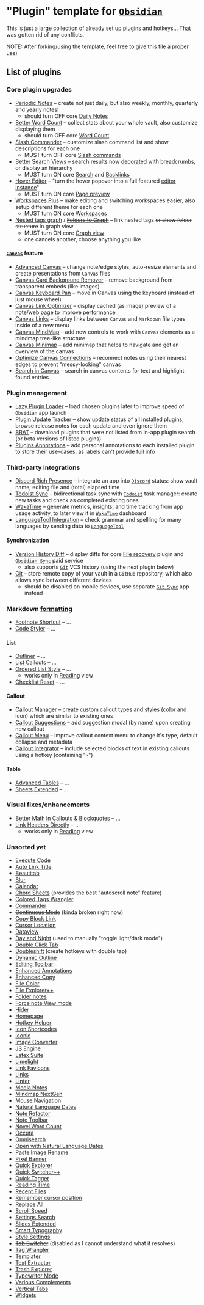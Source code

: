 # "Plugin" template for [`Obsidian`](https://obsidian.md)

This is just a large collection of already set up plugins and hotkeys… That was gotten rid of any conflicts.

NOTE: After forking/using the template, feel free to give this file a proper use)

## List of plugins

### Core plugin upgrades
- [Periodic Notes](https://github.com/liamcain/obsidian-periodic-notes) – create not just daily, but also weekly, monthly, quarterly and yearly notes!
  - should turn OFF core [Daily Notes](https://help.obsidian.md/Plugins/Daily+notes)
- [Better Word Count](https://github.com/lukeleppan/better-word-count) – collect stats about your whole vault, also customize displaying them
  - should turn OFF core [Word Count](https://help.obsidian.md/Plugins/Word+count)
- [Slash Commander](https://github.com/alephpiece/obsidian-slash-commander) – customize slash command list and show descriptions for each one
  - MUST turn OFF core [Slash commands](https://help.obsidian.md/Plugins/Slash+commands)
- [Better Search Views](https://github.com/ivan-lednev/better-search-views) – search results now [decorated](https://github.com/ivan-lednev/better-search-views?tab=readme-ov-file#but-what-does-it-do-exactly) with breadcrumbs, or display an hierarchy
  - MUST turn ON core [Search](https://help.obsidian.md/Plugins/Search) and [Backlinks](https://help.obsidian.md/Plugins/Backlinks)
- [Hover Editor](https://github.com/nothingislost/obsidian-hover-editor) – "turn the hover popover into a full featured [editor instance](https://github.com/nothingislost/obsidian-hover-editor?tab=readme-ov-file#features)"
  - MUST turn ON core [Page preview](https://help.obsidian.md/Plugins/Page+preview)
- [Workspaces Plus](https://github.com/nothingislost/obsidian-workspaces-plus) – make editing and switching workspaces easier, also setup different theme for each one
  - MUST turn ON core [Workspaces](https://help.obsidian.md/Plugins/Workspaces)
- [Nested tags graph](https://github.com/drPilman/obsidian-graph-nested-tags) / ~~[Folders to Graph](https://github.com/Ratibus11/folders2graph)~~ – link nested tags ~~or show folder structure~~ in graph view
  - MUST turn ON core [Graph view](https://help.obsidian.md/Plugins/Graph+view)
  - one cancels another, choose anything you like

#### [`Canvas`](https://obsidian.md/canvas) feature
- [Advanced Canvas](https://github.com/Developer-Mike/obsidian-advanced-canvas) – change note/edge styles, auto-resize elements and create presentations from `Canvas` files
- [Canvas Card Background Remover](https://github.com/luxmargos/obsidian-canvas-card-bg-remover) – remove background from transparent embeds (like images)
- [Canvas Keyboard Pan](https://github.com/nathonius/obsidian-canvas-pan) – move in Canvas using the keyboard (instead of just mouse wheel)
- [Canvas Link Optimizer](https://github.com/Qbject/obsidian-canvas-link-optimizer) – display cached (as image) preview of a note/web page to improve performance
- [Canvas Links](https://github.com/aqav/obsidian-canvas-links) – display links between `Canvas` and `Markdown` file types inside of a new menu
- [Canvas MindMap](https://github.com/Quorafind/Obsidian-Canvas-MindMap) – add new controls to work with `Canvas` elements as a mindmap tree-like structure
- [Canvas Minimap](https://github.com/ifree/Obsidian-canvas-minimap) – add minimap that helps to navigate and get an overview of the canvas
- [Optimize Canvas Connections](https://github.com/felixchenier/obsidian-optimize-canvas-connections) – reconnect notes using their nearest edges to prevent "messy-looking" canvas
- [Search in Canvas](https://github.com/quorafind/obsidian-search-in-canvas) – search in canvas contents for text and highlight found entries


### Plugin management
- [Lazy Plugin Loader](https://github.com/alangrainger/obsidian-lazy-plugins) – load chosen plugins later to improve speed of `Obsidian` app launch
- [Plugin Update Tracker](https://github.com/swar8080/obsidian-plugin-update-tracker) – show update status of all installed plugins, browse release notes for each update and even ignore them
- [BRAT](https://github.com/TfTHacker/obsidian42-brat) – download plugins that were not listed from in-app plugin search (or beta versions of listed plugins)
- [Plugins Annotations](https://github.com/alberti42/obsidian-plugins-annotations) – add personal annotations to each installed plugin to store their use-cases, as labels can't provide full info


### Third-party integrations
- [Discord Rich Presence](https://github.com/lukeleppan/obsidian-discordrpc) – integrate an app into [`Discord`](https://discord.com) status: show vault name, editing file and (total) elapsed time
- [Todoist Sync](https://github.com/jamiebrynes7/obsidian-todoist-plugin) – bidirectional task sync with [`Todoist`](https://todoist.com) task manager: create new tasks and check as completed existing ones
- [WakaTime](https://github.com/wakatime/obsidian-wakatime) – generate metrics, insights, and time tracking from app usage activity, to later view it in [`WakaTime`](https://wakatime.com) dashboard
- [LanguageTool Integration](https://github.com/Clemens-E/obsidian-languagetool-plugin) – check grammar and spellling for many languages by sending data to [`LanguageTool`](https://languagetool.org)

#### Synchronization
- [Version History Diff](https://github.com/kometenstaub/obsidian-version-history-diff) – display diffs for core [File recovery](https://help.obsidian.md/Plugins/File+recovery) plugin and [`Obsidian Sync`](https://help.obsidian.md/Obsidian+Sync/Introduction+to+Obsidian+Sync) paid service
  - also supports [`Git`](https://git-scm.com) VCS history (using the next plugin below)
- [Git](https://github.com/Vinzent03/obsidian-git) – store remote copy of your vault in a `GitHub` repository, which also allows sync between different devices
  - should be disabled on mobile devices, use separate [`Git Sync`](https://github.com/ViscousPot/GitSync) app instead


### Markdown [formatting](https://help.obsidian.md/Editing+and+formatting/Basic+formatting+syntax)
- [Footnote Shortcut](https://github.com/MichaBrugger/obsidian-footnotes) – ...
- [Code Styler](https://github.com/mayurankv/Obsidian-Code-Styler) – ...

#### List
- [Outliner](https://github.com/vslinko/obsidian-outliner) – ...
- [List Callouts](https://github.com/mgmeyers/obsidian-list-callouts) – ...
- [Ordered List Style](https://github.com/erykwalder/obsidian-list-style) – ...
  - works only in [Reading](https://help.obsidian.md/Editing+and+formatting/Edit+and+preview+Markdown#Editor+views) view
- [Checklist Reset](https://github.com/lhansford/obsidian-checklist-reset) – ...

#### Callout
- [Callout Manager](https://github.com/eth-p/obsidian-callout-manager) – create custom callout types and styles (color and icon) which are similar to existing ones
- [Callout Suggestions](https://github.com/cwfryer/obsidian-callout-suggestions) – add suggestion modal (by name) upon creating new callout
- [Callout Menu](https://github.com/anareaty/callout-menu) – improve callout context menu to change it's type, default collapse and metadata
- [Callout Integrator](https://github.com/Cleoche/obsidian-callout-integrator) – include selected blocks of text in existing callouts using a hotkey (containing "`>`")

#### Table
- [Advanced Tables](https://github.com/tgrosinger/advanced-tables-obsidian) – ...
- [Sheets Extended](https://github.com/NicoNekoru/obsidan-advanced-table-xt) – ...


### Visual fixes/enhancements
- [Better Math in Callouts & Blockquotes](https://github.com/RyotaUshio/obsidian-math-in-callout) – ...
- [Link Headers Directly](https://github.com/Signynt/link-headers-directly) – ...
  - works only in [Reading](https://help.obsidian.md/Editing+and+formatting/Edit+and+preview+Markdown#Editor+views) view


### Unsorted yet
- [Execute Code](https://github.com/twibiral/obsidian-execute-code)
- [Auto Link Title](https://github.com/zolrath/obsidian-auto-link-title)
- [Beautitab](https://github.com/andrewmcgivery/obsidian-beautitab)
- [Blur](https://github.com/gapmiss/blur)
- [Calendar](https://github.com/liamcain/obsidian-calendar-plugin)
- [Chord Sheets](https://github.com/olvidalo/obsidian-chord-sheets) (provides the best "autoscroll note" feature)
- [Colored Tags Wrangler](https://github.com/code-of-chaos/obsidian-colored_tags_wrangler)
- [Commander](https://github.com/phibr0/obsidian-commander)
- ~~[Continuous Mode](https://github.com/gasparschott/obsidian-continuous-mode)~~ (kinda broken right now)
- [Copy Block Link](https://github.com/mgmeyers/obsidian-copy-block-link)
- [Cursor Location](https://github.com/spslater/obsidian-cursor-location-plugin)
- [Dataview](https://github.com/blacksmithgu/obsidian-dataview)
- [Day and Night](https://github.com/CyberT17/obsidian-day-and-night) (used to manually "toggle light/dark mode")
- [Double Click Tab](https://github.com/Quorafind/Obsidian-Double-Click-Tab)
- [Doubleshift](https://github.com/Qwyntex/doubleshift) (create hotkeys with double tap)
- [Dynamic Outline](https://github.com/theopavlove/obsidian-dynamic-outline)
- [Editing Toolbar](https://github.com/PKM-er/obsidian-editing-toolbar)
- [Enhanced Annotations](https://github.com/ycnmhd/obsidian-enhanced-annotations)
- [Enhanced Copy](https://github.com/Mara-Li/obsidian-enhanced-copy)
- [File Color](https://github.com/ecustic/obsidian-file-color)
- [File Explorer++](https://github.com/kelszo/obsidian-file-explorer-plus)
- [Folder notes](https://github.com/LostPaul/obsidian-folder-notes)
- [Force note View mode](https://github.com/bwydoogh/obsidian-force-view-mode-of-note)
- [Hider](https://github.com/kepano/obsidian-hider)
- [Homepage](https://github.com/mirnovov/obsidian-homepage)
- [Hotkey Helper](https://github.com/pjeby/hotkey-helper)
- [Icon Shortcodes](https://github.com/aidenlx/obsidian-icon-shortcodes)
- [Iconic](https://github.com/gfxholo/iconic)
- [Image Converter](https://github.com/xryul/obsidian-image-converter)
- [JS Engine](https://github.com/mProjectsCode/obsidian-js-engine-plugin)
- [Latex Suite](https://github.com/artisticat1/obsidian-latex-suite)
- [Limelight](https://github.com/smikula/obsidian-limelight)
- [Link Favicons](https://github.com/joethei/obsidian-link-favicon)
- [Links](https://github.com/mii-key/obsidian-links)
- [Linter](https://github.com/platers/obsidian-linter)
- [Media Notes](https://github.com/jemstelos/obsidian-media-notes)
- [Mindmap NextGen](https://github.com/james-tindal/obsidian-mindmap-nextgen)
- [Mouse Navigation](https://github.com/hobeom/obsidian-mouse-navigation)
- [Natural Language Dates](https://github.com/argenos/nldates-obsidian)
- [Note Refactor](https://github.com/lynchjames/note-refactor-obsidian)
- [Note Toolbar](https://github.com/chrisgurney/obsidian-note-toolbar)
- [Novel Word Count](https://github.com/isaaclyman/novel-word-count-obsidian)
- [Occura](https://github.com/Krusty84/obsidian-occura-plugin)
- [Omnisearch](https://github.com/scambier/obsidian-omnisearch)
- [Open with Natural Language Dates](https://github.com/charliecm/obsidian-open-with-nldates)
- [Paste Image Rename](https://github.com/reorx/obsidian-paste-image-rename)
- [Pixel Banner](https://github.com/jparkerweb/pixel-banner)
- [Quick Explorer](https://github.com/pjeby/quick-explorer)
- [Quick Switcher++](https://github.com/darlal/obsidian-switcher-plus)
- [Quick Tagger](https://github.com/Gorkycreator/obsidian-quick-tagger)
- [Reading Time](https://github.com/avr/obsidian-reading-time)
- [Recent Files](https://github.com/tgrosinger/recent-files-obsidian)
- [Remember cursor position](https://github.com/dy-sh/obsidian-remember-cursor-position)
- [Replace All](https://github.com/patrickchiang/obsidian-replace-all)
- [Scroll Speed](https://github.com/flolu/obsidian-scroll-speed)
- [Settings Search](https://github.com/javalent/settings-search)
- [Slides Extended](https://github.com/ebullient/obsidian-slides-extended)
- [Smart Typography](https://github.com/mgmeyers/obsidian-smart-typography)
- [Style Settings](https://github.com/mgmeyers/obsidian-style-settings)
- ~~[Tab Switcher](https://github.com/Vinzent03/tab-switcher)~~ (disabled as I cannot understand what it resolves)
- [Tag Wrangler](https://github.com/pjeby/tag-wrangler)
- [Templater](https://github.com/SilentVoid13/Templater)
- [Text Extractor](https://github.com/scambier/obsidian-text-extractor)
- [Trash Explorer](https://github.com/proog/obsidian-trash-explorer)
- [Typewriter Mode](https://github.com/davisriedel/obsidian-typewriter-mode)
- [Various Complements](https://github.com/tadashi-aikawa/obsidian-various-complements-plugin)
- [Vertical Tabs](https://github.com/oxdc/obsidian-vertical-tabs)
- [Widgets](https://github.com/rafaelveiga/obsidian-widgets)
